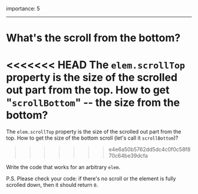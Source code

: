 importance: 5

---

# What's the scroll from the bottom?

<<<<<<< HEAD
The `elem.scrollTop` property is the size of the scrolled out part from the top. How to get "`scrollBottom`" -- the size from the bottom?
=======
The `elem.scrollTop` property is the size of the scrolled out part from the top. How to get the size of the bottom scroll (let's call it `scrollBottom`)?
>>>>>>> e4e6a50b5762dd5dc4c0f0c58f870c64be39dcfa

Write the code that works for an arbitrary `elem`.

P.S. Please check your code: if there's no scroll or the element is fully scrolled down, then it should return `0`.
